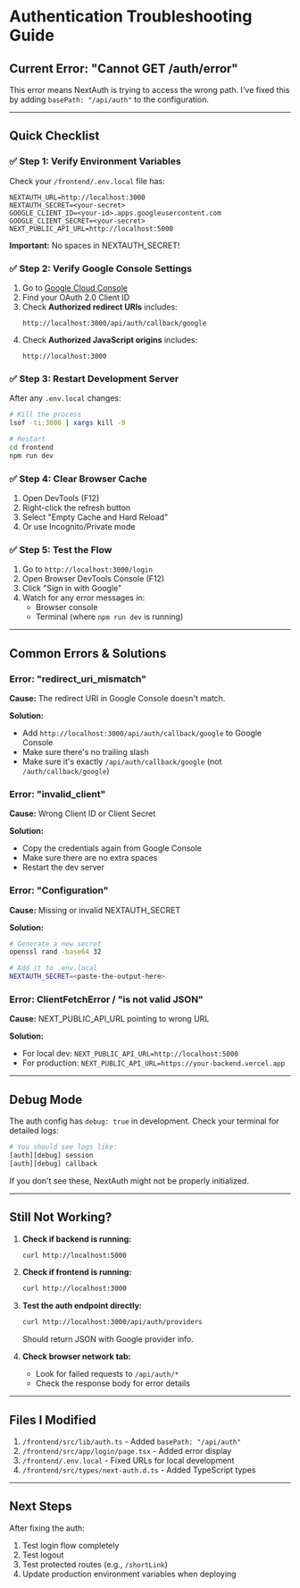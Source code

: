 # Authentication Troubleshooting Guide

## Current Error: "Cannot GET /auth/error"

This error means NextAuth is trying to access the wrong path. I've fixed this by adding `basePath: "/api/auth"` to the configuration.

---

## Quick Checklist

### ✅ Step 1: Verify Environment Variables

Check your `/frontend/.env.local` file has:

```env
NEXTAUTH_URL=http://localhost:3000
NEXTAUTH_SECRET=<your-secret>
GOOGLE_CLIENT_ID=<your-id>.apps.googleusercontent.com
GOOGLE_CLIENT_SECRET=<your-secret>
NEXT_PUBLIC_API_URL=http://localhost:5000
```

**Important:** No spaces in NEXTAUTH_SECRET!

### ✅ Step 2: Verify Google Console Settings

1. Go to [Google Cloud Console](https://console.cloud.google.com/apis/credentials)
2. Find your OAuth 2.0 Client ID
3. Check **Authorized redirect URIs** includes:
   ```
   http://localhost:3000/api/auth/callback/google
   ```
4. Check **Authorized JavaScript origins** includes:
   ```
   http://localhost:3000
   ```

### ✅ Step 3: Restart Development Server

After any `.env.local` changes:

```bash
# Kill the process
lsof -ti:3000 | xargs kill -9

# Restart
cd frontend
npm run dev
```

### ✅ Step 4: Clear Browser Cache

1. Open DevTools (F12)
2. Right-click the refresh button
3. Select "Empty Cache and Hard Reload"
4. Or use Incognito/Private mode

### ✅ Step 5: Test the Flow

1. Go to `http://localhost:3000/login`
2. Open Browser DevTools Console (F12)
3. Click "Sign in with Google"
4. Watch for any error messages in:
   - Browser console
   - Terminal (where `npm run dev` is running)

---

## Common Errors & Solutions

### Error: "redirect_uri_mismatch"

**Cause:** The redirect URI in Google Console doesn't match.

**Solution:** 
- Add `http://localhost:3000/api/auth/callback/google` to Google Console
- Make sure there's no trailing slash
- Make sure it's exactly `/api/auth/callback/google` (not `/auth/callback/google`)

### Error: "invalid_client"

**Cause:** Wrong Client ID or Client Secret

**Solution:**
- Copy the credentials again from Google Console
- Make sure there are no extra spaces
- Restart the dev server

### Error: "Configuration"

**Cause:** Missing or invalid NEXTAUTH_SECRET

**Solution:**
```bash
# Generate a new secret
openssl rand -base64 32

# Add it to .env.local
NEXTAUTH_SECRET=<paste-the-output-here>
```

### Error: ClientFetchError / "is not valid JSON"

**Cause:** NEXT_PUBLIC_API_URL pointing to wrong URL

**Solution:**
- For local dev: `NEXT_PUBLIC_API_URL=http://localhost:5000`
- For production: `NEXT_PUBLIC_API_URL=https://your-backend.vercel.app`

---

## Debug Mode

The auth config has `debug: true` in development. Check your terminal for detailed logs:

```bash
# You should see logs like:
[auth][debug] session
[auth][debug] callback
```

If you don't see these, NextAuth might not be properly initialized.

---

## Still Not Working?

1. **Check if backend is running:**
   ```bash
   curl http://localhost:5000
   ```

2. **Check if frontend is running:**
   ```bash
   curl http://localhost:3000
   ```

3. **Test the auth endpoint directly:**
   ```bash
   curl http://localhost:3000/api/auth/providers
   ```
   Should return JSON with Google provider info.

4. **Check browser network tab:**
   - Look for failed requests to `/api/auth/*`
   - Check the response body for error details

---

## Files I Modified

1. `/frontend/src/lib/auth.ts` - Added `basePath: "/api/auth"`
2. `/frontend/src/app/login/page.tsx` - Added error display
3. `/frontend/.env.local` - Fixed URLs for local development
4. `/frontend/src/types/next-auth.d.ts` - Added TypeScript types

---

## Next Steps

After fixing the auth:

1. Test login flow completely
2. Test logout
3. Test protected routes (e.g., `/shortLink`)
4. Update production environment variables when deploying

